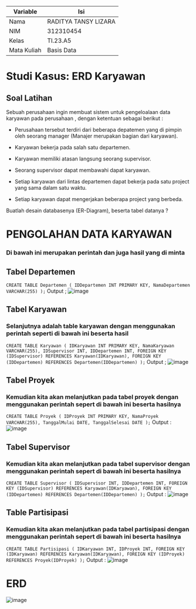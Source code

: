 | Variable | Isi |
| -------- | --- |
| Nama | RADITYA TANSY LIZARA  |
| NIM | 312310454 |
| Kelas | TI.23.A5 |
| Mata Kuliah | Basis Data |

# Studi Kasus: ERD Karyawan

## Soal Latihan

Sebuah perusahaan ingin membuat sistem untuk pengeloalaan data karyawan pada perusahaan , dengan ketentuan sebagai berikut :

-  Perusahaan tersebut terdiri dari beberapa depatemen yang di pimpin oleh seorang manager (Manajer merupakan bagian dari karyawan).

-  Karyawan bekerja pada salah satu departemen.

-  Karyawan memiliki atasan langsung seorang supervisor.

-  Seorang supervisor dapat membawahi dapat karyawan.

-  Setiap karyawan dari lintas departemen dapat bekerja pada satu project yang sama dalam satu waktu.

-  Setiap karyawan dapat mengerjakan beberapa project yang berbeda.

Buatlah desain databasenya (ER-Diagram), beserta tabel datanya ?

# PENGOLAHAN DATA KARYAWAN
### Di bawah ini merupakan perintah dan juga hasil yang di minta
## Tabel Departemen
`
CREATE TABLE Departemen ( IDDepartemen INT PRIMARY KEY, NamaDepartemen VARCHAR(255) );
`
Output ;
![image](https://github.com/RadityaTansyLizara/PRAKTIKUM6/assets/147571863/0cdd48c0-a311-420d-b9a0-26c090f79453)


## Tabel Karyawan
### Selanjutnya adalah table karyawan dengan menggunakan perintah seperti di bawah ini beserta hasil
`
CREATE TABLE Karyawan ( IDKaryawan INT PRIMARY KEY, NamaKaryawan VARCHAR(255), IDSupervisor INT, IDDepartemen INT, FOREIGN KEY (IDSupervisor) REFERENCES Karyawan(IDKaryawan), FOREIGN KEY (IDDepartemen) REFERENCES Departemen(IDDepartemen) );
`
Output ;
![image](https://github.com/RadityaTansyLizara/PRAKTIKUM6/assets/147571863/10fde58e-4e9a-42c8-902b-6ae7cf290bf5)


## Tabel Proyek
### Kemudian kita akan melanjutkan pada tabel proyek dengan menggunakan perintah sepert di bawah ini beserta hasilnya
`
CREATE TABLE Proyek ( IDProyek INT PRIMARY KEY, NamaProyek VARCHAR(255), TanggalMulai DATE, TanggalSelesai DATE );
`
Output :
![image](https://github.com/RadityaTansyLizara/PRAKTIKUM6/assets/147571863/bddc0796-8089-4b29-a008-fa2a529725e0)


## Tabel Supervisor
### Kemudian kita akan melanjutkan pada tabel supervisor dengan menggunakan perintah sepert di bawah ini beserta hasilnya
`
CREATE TABLE Supervisor ( IDSupervisor INT, IDDepartemen INT, FOREIGN KEY (IDSupervisor) REFERENCES Karyawan(IDKaryawan), FOREIGN KEY (IDDepartemen) REFERENCES Departemen(IDDepartemen) );
`
Output :
![image](https://github.com/RadityaTansyLizara/PRAKTIKUM6/assets/147571863/0b8ce0d5-9434-4c53-9dde-a9730afa67e4)


## Table Partisipasi
### Kemudian kita akan melanjutkan pada tabel partisipasi dengan menggunakan perintah sepert di bawah ini beserta hasilnya
`
CREATE TABLE Partisipasi ( IDKaryawan INT, IDProyek INT, FOREIGN KEY (IDKaryawan) REFERENCES Karyawan(IDKaryawan), FOREIGN KEY (IDProyek) REFERENCES Proyek(IDProyek) );
`
Output :
![image](https://github.com/RadityaTansyLizara/PRAKTIKUM6/assets/147571863/f3655ef9-5934-4f89-9642-f7dd7458e0e5)


# ERD
![image](https://github.com/RadityaTansyLizara/PRAKTIKUM6/assets/147571863/02c5137c-625d-43bc-ac47-e2a983255f85)
